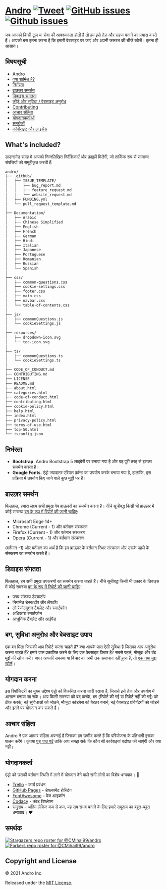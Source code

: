 # <a href="https://cmihai99.github.io/andro" target="_blank" id="andro">Andro</a> [![Tweet](https://img.shields.io/twitter/url/http/shields.io.svg?style=social)](https://twitter.com/intent/tweet?text=Find%20over%20100%20new%20and%20exciting%20websites%20at&url=http://cmihai99.github.io/andro&via=androteamfaq&hashtags=andro,webdevelopment,website,websitefinder,developers) [![GitHub issues](https://img.shields.io/github/issues/CMihai99/andro)](https://github.com/CMihai99/andro/issues) [![Github issues](https://img.shields.io/github/issues-closed/CMihai99/andro)](https://github.com/CMihai99/andro/issues?q=is%3Aissue+is%3Aclosed)

जब आपको किसी टूल या सेवा की आवश्यकता होती है तो हम इसे तेज़ और सहज बनाने का प्रयास करते हैं। आपको बस इतना करना है कि हमारी वेबसाइट पर जाएं और अपनी जरूरत की चीजें खोजें। इतना ही आसान।

## विषयसूची

- [Andro](#andro)
- [क्या शामिल है?](#whats-included)
- [निर्भरता](#dependencies)
- [ब्राउज़र समर्थन](#browser-support)
- [डिवाइस संगतता](#device-compatibility)
- [कीड़े और सुविधा / वेबसाइट अनुरोध](#bugs-and-requests)
- [Contributing](#contributing)
- [आचार संहिता](#code-of-conduct)
- [योगदानकर्ताओं](#contributors)
- [समर्थकों](#supporters)
- [कॉपीराइट और लाइसेंस](#copyright-and-license)

<a id="whats-included"><h2>What's included?</h2></a>

डाउनलोड संग्रह में आपको निम्नलिखित निर्देशिकाएँ और फ़ाइलें मिलेंगी, जो तार्किक रूप से सामान्य संपत्तियों को समूहीकृत करती हैं:

```sh
andro/
├── .github/
│   ├── ISSUE_TEMPLATE/
│   │   ├── bug_report.md
│   │   ├── feature_request.md
│   │   └── website_request.md
│   ├── FUNDING.yml
│   └── pull_request_template.md
│
├── Documentation/
│   ├── Arabic
│   ├── Chinese Simplified
│   ├── English
│   ├── French
│   ├── German
│   ├── Hindi
│   ├── Italian
│   ├── Japanese
│   ├── Portuguese
│   ├── Romanian
│   ├── Russian
│   └── Spanish
│
├── css/
│   ├── common-questions.css
│   ├── cookie-settings.css
│   ├── footer.css
│   ├── main.css
│   ├── navbar.css
│   └── table-of-contents.css
│
├── js/
│   ├── commonQuestions.js
│   └── cookieSettings.js
│
├── resources/
│   ├── dropdown-icon.svg
│   └── toc-icon.svg
│
├── ts/
│   ├── commonQuestions.ts
│   └── cookieSettings.ts
│
├── CODE_OF_CONDUCT.md
├── CONTRIBUTING.md
├── LICENSE
├── README.md
├── about.html
├── categories.html
├── code-of-conduct.html
├── contributing.html
├── cookie-policy.html
├── help.html
├── index.html
├── privacy-policy.html
├── terms-of-use.html
├── top-50.html
└── tsconfig.json
```

<a id="dependencies"><h2>निर्भरता</h2></a>

- **Bootstrap**. Andro Bootstrap 5 लाइब्रेरी पर बनाया गया है और यह पूरी तरह से इसका समर्थन करता है।
- **Google Fonts**. एंड्रो ज्यादातर एरियल फ़ॉन्ट का उपयोग करके बनाया गया है, हालांकि, इस प्रक्रिया में उपयोग किए जाने वाले कुछ मुट्ठी भर हैं।

<a id="browser-support"><h2>ब्राउज़र समर्थन</h2></a>

फिलहाल, हमारा लक्ष्य सभी प्रमुख वेब ब्राउज़रों का समर्थन करना है। नीचे सूचीबद्ध किसी भी ब्राउज़र में कोई समस्या <a href="https://github.com/CMihai99/andro/issues/new?assignees=&labels=bug&template=bug_report.md&title=%5BBug%5D" target="_blank">बग के रूप में रिपोर्ट की जानी चाहिए</a>:

- Microsoft Edge 14+
- Chrome (Current - 1) और वर्तमान संस्करण
- Firefox (Current - 1) और वर्तमान संस्करण
- Opera (Current - 1) और वर्तमान संस्करण

(वर्तमान -1) और वर्तमान का अर्थ है कि हम ब्राउज़र के वर्तमान स्थिर संस्करण और उसके पहले के संस्करण का समर्थन करते हैं।

<a id="device-compatibility"><h2>डिवाइस संगतता</h2></a>

फिलहाल, हम सभी प्रमुख उपकरणों का समर्थन करना चाहते हैं। नीचे सूचीबद्ध किसी भी प्रकार के डिवाइस में कोई समस्या <a href="https://github.com/CMihai99/andro/issues/new?assignees=&labels=bug&template=bug_report.md&title=%5BBug%5D" target="_blank">बग के रूप में रिपोर्ट की जानी चाहिए</a>:

- उच्च संकल्प डेस्कटॉप
- नियमित डेस्कटॉप और लैपटॉप
- लो रेजोल्यूशन टैबलेट और स्मार्टफोन
- अधिकांश स्मार्टफोन
- आधुनिक टैबलेट और आईपैड

<a id="bugs-and-requests"><h2>बग, सुविधा अनुरोध और वेबसाइट उपाय</h2></a>

एक बग मिला जिसकी आप रिपोर्ट करना चाहते हैं? क्या आपके पास ऐसी सुविधा है जिसका आप अनुरोध करना चाहते हैं? हमारे पास प्रकाशित करने के लिए एक वेबसाइट विचार है? सबसे पहले, मौजूदा और बंद मुद्दों की खोज करें। अगर आपकी समस्या या विचार का अभी तक समाधान नहीं हुआ है, तो [एक नया मुद्दा खोलें](https://github.com/CMihai99/andro/issues/new/choose)।

<a id="contributing"><h2>योगदान करना</h2></a>

इस रिपॉजिटरी का मुख्य उद्देश्य एंड्रो को विकसित करना जारी रखना है, जिससे इसे तेज और उपयोग में आसान बनाया जा सके। आप किसी समस्या को बंद करके, बग (रिपोर्ट की गई या रिपोर्ट नहीं की गई) को ठीक करके, नई सुविधाओं को जोड़ने, मौजूदा कोडबेस को बेहतर बनाने, नई वेबसाइट प्रविष्टियों को जोड़ने और इतने पर योगदान कर सकते हैं।

<a id="code-of-conduct"><h2>आचार संहिता</h2></a>

Andro ने एक आचार संहिता अपनाई है जिसका हम उम्मीद करते हैं कि परियोजना के प्रतिभागी इसका पालन करेंगे। कृपया [पूरा पाठ पढ़ें](https://cmihai99.github.io/andro/code-of-conduct.html) ताकि आप समझ सकें कि कौन सी कार्रवाइयां बर्दाश्त की जाएंगी और क्या नहीं।

<a id="contributors"><h2>योगदानकर्ता</h2></a>

एंड्रो को उसकी वर्तमान स्थिति में लाने में योगदान देने वाले सभी लोगों का विशेष धन्यवाद। 👏

- [Trello](https://www.trello.com/) - कार्य प्रबंधन
- [GitHub Pages](https://pages.github.com/) - डेवलपमेंट होस्टिंग
- [FontAwesome](https://www.fontawesome.com/) - पेज आइकॉन
- [Codacy](https://www.codacy.com/) - कोड विश्लेषण
- समुदाय - अंतिम लेकिन कम से कम, यह सब संभव बनाने के लिए हमारे समुदाय का बहुत-बहुत धन्यवाद। ♥

<a id="supporters"><h2>समर्थक</h2></a>

[![Stargazers repo roster for @CMihai99/andro](https://reporoster.com/stars/CMihai99/andro)](https://github.com/CMihai99/andro/stargazers) [![Forkers repo roster for @CMihai99/andro](https://reporoster.com/forks/CMihai99/andro
)](https://github.com/CMihai99/andro/network/members)

<a id="copyright-and-license"><h2>Copyright and License</h2></a>

© 2021 Andro Inc.

Released under the [MIT License](LICENSE).
